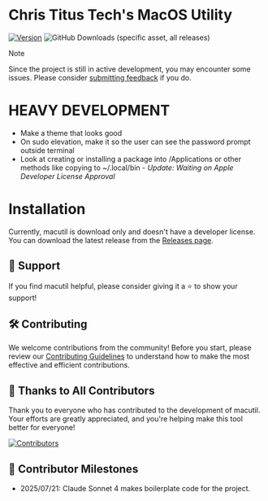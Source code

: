# Chris Titus Tech's MacOS Utility

[![Version](https://img.shields.io/github/v/release/ChrisTitusTech/macutil?color=%230567ff&label=Latest%20Release&style=for-the-badge)](https://github.com/ChrisTitusTech/macutil/releases/latest)
![GitHub Downloads (specific asset, all releases)](https://img.shields.io/github/downloads/ChrisTitusTech/macutil/macutil?label=Total%20Downloads&style=for-the-badge)


> [!NOTE]
> Since the project is still in active development, you may encounter some issues. Please consider [submitting feedback](https://github.com/ChrisTitusTech/macutil/issues) if you do.

# HEAVY DEVELOPMENT

- Make a theme that looks good
- On sudo elevation, make it so the user can see the password prompt outside terminal
- Look at creating or installing a package into /Applications or other methods like copying to ~/.local/bin - _Update: Waiting on Apple Developer License Approval_

# Installation

Currently, macutil is download only and doesn't have a developer license. You can download the latest release from the [Releases page](https://github.com/ChrisTitusTech/macutil/releases/latest).

## 💖 Support

If you find macutil helpful, please consider giving it a ⭐️ to show your support!

## 🛠 Contributing

We welcome contributions from the community! Before you start, please review our [Contributing Guidelines](.github/CONTRIBUTING.md) to understand how to make the most effective and efficient contributions.

## 🏅 Thanks to All Contributors

Thank you to everyone who has contributed to the development of macutil. Your efforts are greatly appreciated, and you're helping make this tool better for everyone!

[![Contributors](https://contrib.rocks/image?repo=ChrisTitusTech/macutil)](https://github.com/ChrisTitusTech/macutil/graphs/contributors)

## 📜 Contributor Milestones

- 2025/07/21: Claude Sonnet 4 makes boilerplate code for the project.